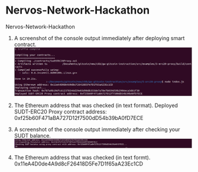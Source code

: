 # Nervos-Network-Hackathon
Nervos-Network-Hackathon

1. A screenshot of the console output immediately after deploying smart contract.
![alt text](https://github.com/sunydev/Nervos-Network-Hackathon/blob/main/task5/proxyContract.png?raw=true)

2. The Ethereum address that was checked (in text format).
	Deployed SUDT-ERC20 Proxy contract address: 0xf25b60F471aBA727D12f7500dD54b39bA0fD7ECE

3. A screenshot of the console output immediately after checking your SUDT balance.
![alt text](https://github.com/sunydev/Nervos-Network-Hackathon/blob/main/task5/sudtBalance.png?raw=true)

4. The Ethereum address that was checked (in text formt).
	0x11eA4D0de4A9d8cF26418D5Fe7D1f65aA23Ec1CD
 

